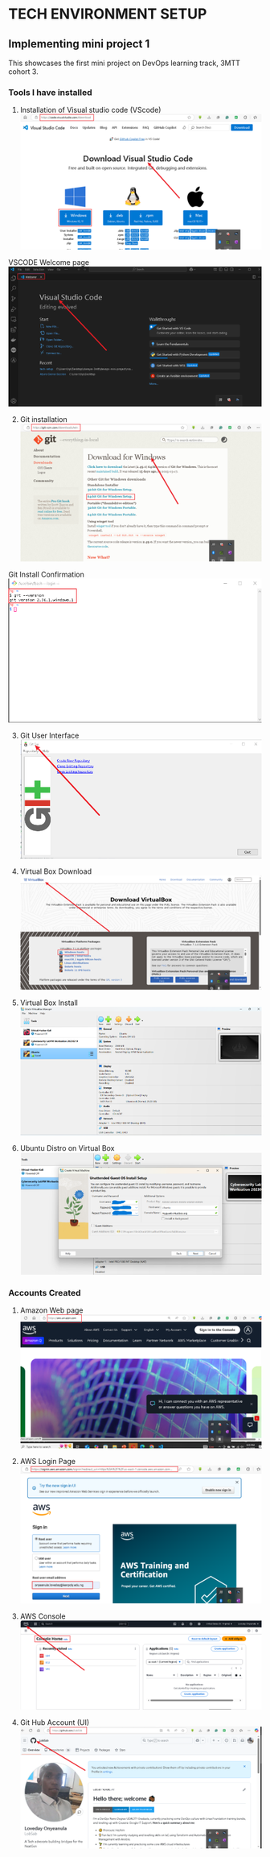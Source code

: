 # TECH ENVIRONMENT SETUP
## Implementing mini project 1
This showcases the first mini project on DevOps learning track, 3MTT cohort 3.

### Tools I have installed
1. Installation of Visual studio code (VScode)
![vscode](./vscode-download.PNG)

VSCODE Welcome page
![vscode](./vscode-welcome.png)


2. Git installation
![Git Bash](./git-windows-download.png)

Git Install Confirmation
![Git](./git-install-confirm.png)


3. Git User Interface
![Git UI](./Git-GUI.png)

4. Virtual Box Download
![virtual-box](./virtualbox-download.PNG)

5. Virtual Box Install
![virtualbox](./virtualbox-installed.PNG)

5. Ubuntu Distro on Virtual Box
![Ubuntu Distro](./ubuntu-distro.PNG)

### Accounts Created
1. Amazon Web page
![AWS-page](./aws-page.PNG)

2. AWS Login Page
![aws-login](./aws-login.PNG)

3. AWS Console
![Console](./aws-console.PNG)

4. Git Hub Account (UI)
![my-github-account](./my-git-account.PNG)